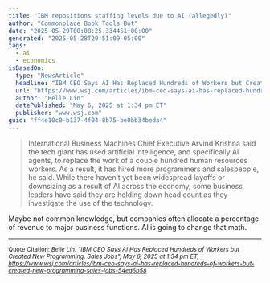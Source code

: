 ```yaml
---
title: "IBM repositions staffing levels due to AI (allegedly)"
author: "Commonplace Book Tools Bot"
date: "2025-05-29T00:08:25.334451+00:00"
generated: "2025-05-28T20:51:09-05:00"
tags:
  - ai
  - economics
isBasedOn:
  type: "NewsArticle"
  headline: "IBM CEO Says AI Has Replaced Hundreds of Workers but Created New Programming, Sales Jobs"
  url: "https://www.wsj.com/articles/ibm-ceo-says-ai-has-replaced-hundreds-of-workers-but-created-new-programming-sales-jobs-54ea6b58"
  author: "Belle Lin"
  datePublished: "May 6, 2025 at 1:34 pm ET"
  publisher: "www.wsj.com"
guid: "ff4e10c0-b137-4f04-8b75-be0bb34beda4"
---
```


> International Business Machines Chief Executive Arvind Krishna said the tech giant has used artificial intelligence, and specifically AI agents, to replace the work of a couple hundred human resources workers. As a result, it has hired more programmers and salespeople, he said. While there haven’t yet been widespread layoffs or downsizing as a result of AI across the economy, some business leaders have said they are holding down head count as they investigate the use of the technology.

Maybe not common knowledge, but companies often allocate a percentage of revenue to major business functions. AI is going to change that math.

---

<sub>Quote Citation: <cite>Belle Lin, "IBM CEO Says AI Has Replaced Hundreds of Workers but Created New Programming, Sales Jobs", May 6, 2025 at 1:34 pm ET, <a href="https://www.wsj.com/articles/ibm-ceo-says-ai-has-replaced-hundreds-of-workers-but-created-new-programming-sales-jobs-54ea6b58">https://www.wsj.com/articles/ibm-ceo-says-ai-has-replaced-hundreds-of-workers-but-created-new-programming-sales-jobs-54ea6b58</a></cite></sub>